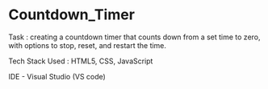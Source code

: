 # Countdown_Timer

Task : creating a countdown timer that counts down
from a set time to zero, with options to stop,
reset, and restart the time.

Tech Stack Used : HTML5, CSS, JavaScript

IDE - Visual Studio (VS code)
